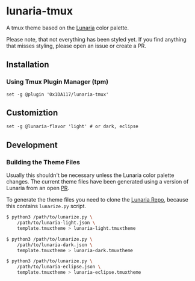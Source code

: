 # lunaria-tmux

A tmux theme based on the [Lunaria](https://lunaria.design) color palette.

Please note, that not everything has been styled yet. If you find anything that
misses styling, please open an issue or create a PR.

## Installation

### Using Tmux Plugin Manager (tpm)

```
set -g @plugin '0x1DA117/lunaria-tmux'
```

## Customiztion

```
set -g @lunaria-flavor 'light' # or dark, eclipse
```

## Development

### Building the Theme Files

Usually this shouldn't be necessary unless the Lunaria color palette changes.
The current theme files have been generated using a version of Lunaria from an
open [PR](https://github.com/dfoxfranke/lunaria/pull/16).

To generate the theme files you need to clone the
[Lunaria Repo](https://github.com/dfoxfranke/lunaria), because this contains
`lunarize.py` script.

```bash
$ python3 /path/to/lunarize.py \
    /path/to/lunaria-light.json \
    template.tmuxtheme > lunaria-light.tmuxtheme

$ python3 /path/to/lunarize.py \
    /path/to/lunaria-dark.json \
    template.tmuxtheme > lunaria-dark.tmuxtheme

$ python3 /path/to/lunarize.py \
    /path/to/lunaria-eclipse.json \
    template.tmuxtheme > lunaria-eclipse.tmuxtheme
```
